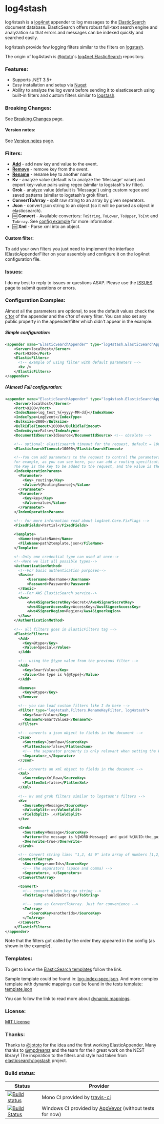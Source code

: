log4stash
=====================

log4stash is a [log4net](http://logging.apache.org/log4net/) appender to log messages to the [ElasticSearch](http://www.elasticsearch.org) document database. ElasticSearch offers robust full-text search engine and analyzation so that errors and messages can be indexed quickly and searched easily.

log4stash provide few logging filters similar to the filters on [logstash](http://logstash.net).

The origin of log4stash is [@jptoto](https://github.com/jptoto)'s [log4net.ElasticSearch](https://github.com/jptoto/log4net.ElasticSearch) repository.

### Features:
* Supports .NET 3.5+
* Easy installation and setup via [Nuget](https://nuget.org/packages/log4stash/)
* Ability to analyze the log event before sending it to elasticsearch using built-in filters and custom filters similar to [logstash](http://logstash.net/docs/1.4.2/).

### Breaking Changes:
See [Breaking Changes](https://github.com/urielha/log4stash/blob/master/docs/breaking.md) page.

#### Version notes:
See [Version notes](https://github.com/urielha/log4stash/blob/master/docs/version_notes.md) page.

### Filters:
* [**Add**][docs-filters-add] - add new key and value to the event.
* [**Remove**][docs-filters-remove] - remove key from the event.
* [**Rename**][docs-filters-rename] - rename key to another name.
* **Kv** - analyze value (default is to analyze the 'Message' value) and export key-value pairs using regex (similar to logstash's kv filter).
* **Grok** - analyze value (default is 'Message') using custom regex and saved patterns (similar to logstash's grok filter).
* **ConvertToArray** - split raw string to an array by given seperators. 
* **Json** - convert json string to an object (so it will be parsed as object in elasticsearch).
* :new: **Convert** - Available convertors: `ToString`, `ToLower`, `ToUpper`, `ToInt` and `ToArray`. See [config example][config-example] for more information. 
* :new: **Xml** - Parse xml into an object.

#### Custom filter:
To add your own filters you just need to implement the interface IElasticAppenderFilter on your assembly and configure it on the log4net configuration file.

<!-- ### Usage:
Please see the [DOCUMENTATION](https://github.com/urielha/log4stash/wiki/0-Documentation) Wiki page to begin logging errors to ElasticSearch! -->

### Issues:
I do my best to reply to issues or questions ASAP. Please use the [ISSUES](https://github.com/urielha/log4stash/issues) page to submit questions or errors.

### Configuration Examples:

Almost all the parameters are optional, to see the default values check the [c'tor](https://github.com/urielha/log4stash/blob/master/src/log4stash/ElasticSearchAppender.cs#L52) of the appender and the c'tor of every filter. 
You can also set any public property in the appender/filter which didn't appear in the example.

##### Simple configuration:
```xml
<appender name="ElasticSearchAppender" type="log4stash.ElasticSearchAppender, log4stash">
    <Server>localhost</Server>
    <Port>9200</Port>
    <ElasticFilters>
      <!-- example of using filter with default parameters -->
      <kv /> 
    </ElasticFilters>
</appender>
```

##### (Almost) Full configuration:
```xml
<appender name="ElasticSearchAppender" type="log4stash.ElasticSearchAppender, log4stash">
    <Server>localhost</Server>
    <Port>9200</Port>
    <IndexName>log_test_%{+yyyy-MM-dd}</IndexName>
    <IndexType>LogEvent</IndexType>
    <Bulksize>2000</Bulksize>
    <BulkIdleTimeout>10000</BulkIdleTimeout>
    <IndexAsync>False</IndexAsync>
    <DocumentIdSource>IdSource</DocumentIdSource> <!-- obsolete -->

    <!-- optional: elasticsearch timeout for the request, default = 10000 -->
    <ElasticSearchTimeout>10000</ElasticSearchTimeout>

    <!--You can add parameters to the request to control the parameters sent to ElasticSearch.
    for example, as you can see here, you can add a routing specification to the appender.
    The Key is the key to be added to the request, and the value is the parameter's name in the log event properties.-->
    <IndexOperationParams>
      <Parameter>
        <Key>_routing</Key>
        <Value>%{RoutingSource}</Value>
      </Parameter>
      <Parameter>
        <Key>key</Key>
        <Value>value</Value>
      </Parameter>
    </IndexOperationParams>

    <!-- for more information read about log4net.Core.FixFlags -->
    <FixedFields>Partial</FixedFields>
    
    <Template>
      <Name>templateName</Name>
      <FileName>path2template.json</FileName>
    </Template>

    <!--Only one credential type can used at once-->
    <!--Here we list all possible types-->
    <AuthenticationMethod>
      <!--For basic authentication purposes-->
      <Basic>
          <Username>Username</Username>
          <Password>Password</Password>
      </Basic>
      <!--For AWS ElasticSearch service-->
      <Aws>
          <Aws4SignerSecretKey>Secret</Aws4SignerSecretKey>
          <Aws4SignerAccessKey>AccessKey</Aws4SignerAccessKey>
          <Aws4SignerRegion>Region</Aws4SignerRegion>
      </Aws>
    </AuthenticationMethod>
    
    <!-- all filters goes in ElasticFilters tag -->
    <ElasticFilters>
      <Add>
        <Key>@type</Key>
        <Value>Special</Value>
      </Add>

      <!-- using the @type value from the previous filter -->
      <Add>
        <Key>SmartValue</Key>
        <Value>the type is %{@type}</Value>
      </Add>

      <Remove>
        <Key>@type</Key>
      </Remove>

      <!-- you can load custom filters like I do here -->
      <Filter type="log4stash.Filters.RenameKeyFilter, log4stash">
        <Key>SmartValue</Key>
        <RenameTo>SmartValue2</RenameTo>
      </Filter>
    
      <!-- converts a json object to fields in the document -->
      <Json>
        <SourceKey>JsonRaw</SourceKey>
        <FlattenJson>false</FlattenJson>
        <!-- the separator property is only relevant when setting the FlattenJson property to 'true' -->
        <Separator>_</Separator> 
      </Json>

      <!-- converts an xml object to fields in the document -->
      <Xml>
        <SourceKey>XmlRaw</SourceKey>
        <FlattenXml>false</FlattenXml>
      </Xml>
      
      <!-- kv and grok filters similar to logstash's filters -->
      <Kv>
        <SourceKey>Message</SourceKey>
        <ValueSplit>:=</ValueSplit>
        <FieldSplit> ,</FieldSplit>
      </kv>

      <Grok>
        <SourceKey>Message</SourceKey>
        <Pattern>the message is %{WORD:Message} and guid %{UUID:the_guid}</Pattern>
        <Overwrite>true</Overwrite>
      </Grok>

      <!-- Convert string like: "1,2, 45 9" into array of numbers [1,2,45,9] -->
      <ConvertToArray>
        <SourceKey>someIds</SourceKey>
        <!-- The separators (space and comma) -->
        <Seperators>, </Seperators> 
      </ConvertToArray>

      <Convert>
        <!-- convert given key to string -->
        <ToString>shouldBeString</ToString>

        <!-- same as ConvertToArray. Just for convenience -->
        <ToArray>
           <SourceKey>anotherIds</SourceKey>
        </ToArray>
      </Convert>
    </ElasticFilters>
</appender>
```

Note that the filters got called by the order they appeared in the config (as shown in the example).

### Templates:
To get to know the [ElasticSearch templates](https://www.elastic.co/guide/en/elasticsearch/reference/current/indices-templates.html) follow the link.

Sample template could be found in: [log-index-spec.json](https://github.com/urielha/log4stash/blob/master/scripts/log-index-spec.json). And more complex template with dynamic mappings can be found in the tests template: [template.json](https://github.com/urielha/log4stash/blob/master/src/log4stash.Tests/template.json)

You can follow the link to read more about [dynamic mappings](https://www.elastic.co/guide/en/elasticsearch/reference/current/default-mapping.html).

### License:
[MIT License](https://github.com/urielha/log4stash/blob/master/LICENSE)

### Thanks:
Thanks to [@jptoto](https://github.com/jptoto) for the idea and the first working ElasticAppender.
Many thanks to [@mpdreamz](https://github.com/Mpdreamz) and the team for their great work on the NEST library!
The inspiration to the filters and style had taken from [elasticsearch/logstash](https://github.com/elasticsearch/logstash) project.

### Build status:

| Status | Provider |
| ------ | -------- |
| [![Build status][TravisImg]][TravisLink] | Mono CI provided by [travis-ci][] |
| [![Build Status][AppVeyorImg]][AppVeyorLink] | Windows CI provided by [AppVeyor][] (without tests for now) |

[TravisImg]:https://travis-ci.org/urielha/log4stash.svg?branch=master
[TravisLink]:https://travis-ci.org/urielha/log4stash
[AppVeyorImg]:https://ci.appveyor.com/api/projects/status/byp4s7vl8cuhyae0
[AppVeyorLink]:https://ci.appveyor.com/project/urielha/log4stash

[travis-ci]:https://travis-ci.org/
[AppVeyor]:http://www.appveyor.com/

[config-example]:https://github.com/urielha/log4stash#almost-full-configuration
[filters-section]:https://github.com/urielha/log4stash#filters

[docs-filters-add]:https://github.com/urielha/log4stash/blob/master/docs/Filters/Add.md
[docs-filters-remove]:https://github.com/urielha/log4stash/blob/master/docs/Filters/Remove.md
[docs-filters-rename]:https://github.com/urielha/log4stash/blob/master/docs/Filters/Rename.md

[ignasv]:https://github.com/ignasv
[erangil]:https://github.com/erangil2
[mfpalladino]:https://github.com/mfpalladino
